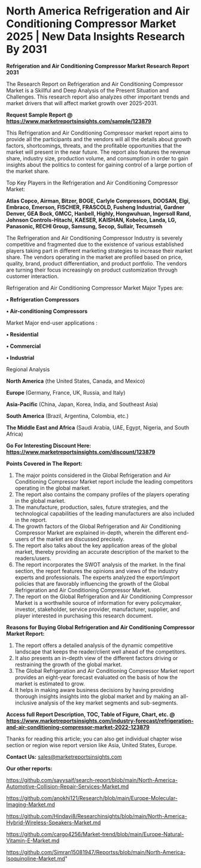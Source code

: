 # North America Refrigeration and Air Conditioning Compressor Market 2025 | New Data Insights Research By 2031

<strong>Refrigeration and Air Conditioning Compressor Market Research Report 2031</strong>

The Research Report on Refrigeration and Air Conditioning Compressor Market is a Skillful and Deep Analysis of the Present Situation and Challenges. This research report also analyzes other important trends and market drivers that will affect market growth over 2025-2031.

<strong>Request Sample Report @ <a href=https://www.marketreportsinsights.com/sample/123879>https://www.marketreportsinsights.com/sample/123879</a></strong>

This Refrigeration and Air Conditioning Compressor market report aims to provide all the participants and the vendors will all the details about growth factors, shortcomings, threats, and the profitable opportunities that the market will present in the near future. The report also features the revenue share, industry size, production volume, and consumption in order to gain insights about the politics to contest for gaining control of a large portion of the market share.

Top Key Players in the Refrigeration and Air Conditioning Compressor Market:

<strong>Atlas Copco, Airman, Bitzer, BOGE, Carlyle Compressors, DOOSAN, Elgi, Embraco, Emerson, FISCHER, FRASCOLD, Fusheng Industrial, Gardner Denver, GEA Bock, GMCC, Hanbell, Highly, Hongwuhuan, Ingersoll Rand, Johnson Controls-Hitachi, KAESER, KAISHAN, Kobelco, Landa, LG, Panasonic, RECHI Group, Samsung, Secop, Sullair, Tecumseh</strong>

The Refrigeration and Air Conditioning Compressor Industry is severely competitive and fragmented due to the existence of various established players taking part in different marketing strategies to increase their market share. The vendors operating in the market are profiled based on price, quality, brand, product differentiation, and product portfolio. The vendors are turning their focus increasingly on product customization through customer interaction.

Refrigeration and Air Conditioning Compressor Market Major Types are:

<strong>• Refrigeration Compressors

• Air-conditioning Compressors</strong>

Market Major end-user applications :

<strong>• Residential

• Commercial

• Industrial</strong>

Regional Analysis

</u><strong><b>North America</b></strong> (the United States, Canada, and Mexico)

<strong><b>Europe </b></strong>(Germany, France, UK, Russia, and Italy)

<strong><b>Asia-Pacific</b></strong> (China, Japan, Korea, India, and Southeast Asia)

<strong><b>South America</b></strong> (Brazil, Argentina, Colombia, etc.)

<strong><b>The Middle East and Africa</b></strong> (Saudi Arabia, UAE, Egypt, Nigeria, and South Africa)

<strong>Go For Interesting Discount Here: <a href=https://www.marketreportsinsights.com/discount/123879>https://www.marketreportsinsights.com/discount/123879</a></strong>

<strong>Points Covered in The Report:</strong>
<ol>
  <li>The major points considered in the Global Refrigeration and Air Conditioning Compressor Market report include the leading competitors operating in the global market.</li>
  <li>The report also contains the company profiles of the players operating in the global market.</li>
  <li>The manufacture, production, sales, future strategies, and the technological capabilities of the leading manufacturers are also included in the report.</li>
  <li>The growth factors of the Global Refrigeration and Air Conditioning Compressor Market are explained in-depth, wherein the different end-users of the market are discussed precisely.</li>
  <li>The report also talks about the key application areas of the global market, thereby providing an accurate description of the market to the readers/users.</li>
  <li>The report incorporates the SWOT analysis of the market. In the final section, the report features the opinions and views of the industry experts and professionals. The experts analyzed the export/import policies that are favorably influencing the growth of the Global Refrigeration and Air Conditioning Compressor Market.</li>
  <li>The report on the Global Refrigeration and Air Conditioning Compressor Market is a worthwhile source of information for every policymaker, investor, stakeholder, service provider, manufacturer, supplier, and player interested in purchasing this research document.</li>
</ol>
<strong>Reasons for Buying Global Refrigeration and Air Conditioning Compressor Market Report:</strong>

<ol>
  <li>The report offers a detailed analysis of the dynamic competitive landscape that keeps the reader/client well ahead of the competitors.</li>
  <li>It also presents an in-depth view of the different factors driving or restraining the growth of the global market.</li>
  <li>The Global Refrigeration and Air Conditioning Compressor Market report provides an eight-year forecast evaluated on the basis of how the market is estimated to grow.</li>
  <li>It helps in making aware business decisions by having providing thorough insights insights into the global market and by making an all-inclusive analysis of the key market segments and sub-segments.</li>
</ol>
<strong>Access full Report Description, TOC, Table of Figure, Chart, etc. @ <a href=https://www.marketreportsinsights.com/industry-forecast/refrigeration-and-air-conditioning-compressor-market-2022-123879>https://www.marketreportsinsights.com/industry-forecast/refrigeration-and-air-conditioning-compressor-market-2022-123879</a></strong>


Thanks for reading this article; you can also get individual chapter wise section or region wise report version like Asia, United States, Europe.

<strong>Contact Us:</strong>
sales@marketreportsinsights.com

<strong>Our other reports:</strong>

<a href=https://github.com/sayysaif/search-report/blob/main/North-America-Automotive-Collision-Repair-Services-Market.md>https://github.com/sayysaif/search-report/blob/main/North-America-Automotive-Collision-Repair-Services-Market.md</a>

<a href=https://github.com/anokhi121/Research/blob/main/Europe-Molecular-Imaging-Market.md>https://github.com/anokhi121/Research/blob/main/Europe-Molecular-Imaging-Market.md</a>

<a href=https://github.com/Hindavi8/Researchinsights/blob/main/North-America-Hybrid-Wireless-Speakers-Market.md>https://github.com/Hindavi8/Researchinsights/blob/main/North-America-Hybrid-Wireless-Speakers-Market.md</a>

<a href=https://github.com/cargo4256/Market-trend/blob/main/Europe-Natural-Vitamin-E-Market.md>https://github.com/cargo4256/Market-trend/blob/main/Europe-Natural-Vitamin-E-Market.md</a>

<a href=https://github.com/Simran15081947/Reportss/blob/main/North-America-Isoquinoline-Market.md>https://github.com/Simran15081947/Reportss/blob/main/North-America-Isoquinoline-Market.md</a>"
